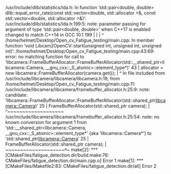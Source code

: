 /usr/include/dlib/statistics/lda.h: In function ‘std::pair<double, double> dlib::equal_error_rate(const std::vector<double, std::allocator<double> >&, const std::vector<double, std::allocator<double> >&)’:
/usr/include/dlib/statistics/lda.h:199:5: note: parameter passing for argument of type ‘std::pair<double, double>’ when C++17 is enabled changed to match C++14 in GCC 10.1
  199 |     )
      |     ^
/home/helmet/Desktop/Open_cv_Fatigue_testing/main.cpp: In member function ‘void Libcam2OpenCV::start(unsigned int, unsigned int, unsigned int)’:
/home/helmet/Desktop/Open_cv_Fatigue_testing/main.cpp:43:69: error: no matching function for call to ‘libcamera::FrameBufferAllocator::FrameBufferAllocator(std::__shared_ptr<libcamera::Camera, __gnu_cxx::_S_atomic>::element_type*)’
   43 |         allocator = new libcamera::FrameBufferAllocator(camera.get());
      |                                                                     ^
In file included from /usr/include/libcamera/libcamera/libcamera.h:19,
                 from /home/helmet/Desktop/Open_cv_Fatigue_testing/main.cpp:11:
/usr/include/libcamera/libcamera/framebuffer_allocator.h:25:9: note: candidate: ‘libcamera::FrameBufferAllocator::FrameBufferAllocator(std::shared_ptr<libcamera::Camera>)’
   25 |         FrameBufferAllocator(std::shared_ptr<Camera> camera);
      |         ^~~~~~~~~~~~~~~~~~~~
/usr/include/libcamera/libcamera/framebuffer_allocator.h:25:54: note:   no known conversion for argument 1 from ‘std::__shared_ptr<libcamera::Camera, __gnu_cxx::_S_atomic>::element_type*’ {aka ‘libcamera::Camera*’} to ‘std::shared_ptr<libcamera::Camera>’
   25 |         FrameBufferAllocator(std::shared_ptr<Camera> camera);
      |                              ~~~~~~~~~~~~~~~~~~~~~~~~^~~~~~
make[2]: *** [CMakeFiles/fatigue_detection.dir/build.make:76: CMakeFiles/fatigue_detection.dir/main.cpp.o] Error 1
make[1]: *** [CMakeFiles/Makefile2:83: CMakeFiles/fatigue_detection.dir/all] Error 2


